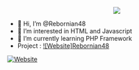 <p align="center">
    <img src="https://github-readme-stats.vercel.app/api?username=rebornian48&show_icons=true&count_private=true&theme=dark"/>
</p>

- 👋 Hi, I’m @Rebornian48
- 👀 I’m interested in HTML and Javascript 
- 🌱 I’m currently learning PHP Framework
- Project : [![Website]Rebornian48](https://rebornian48.github.io)

[![Website](https://img.shields.io/website?label=LandingPage&style=for-the-badge&url=https%3A%2F%2Frebornian48.github.io)](https://rebornian48.github.io)

<!---
Rebornian48/Rebornian48 is a ✨ special ✨ repository because its `README.md` (this file) appears on your GitHub profile.
You can click the Preview link to take a look at your changes.
--->
